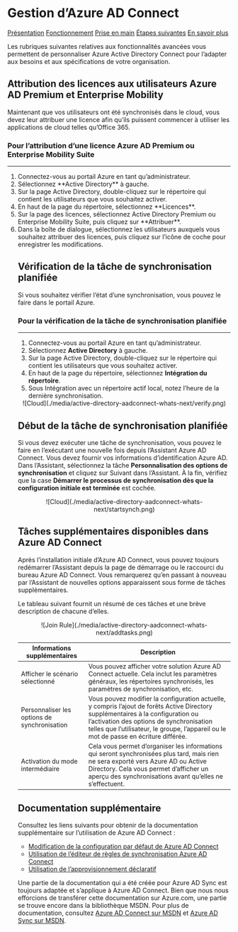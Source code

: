<properties 
	pageTitle="Gestion d’Azure AD Connect" 
	description="Apprenez à étendre la configuration par défaut et les tâches opérationnelles pour Azure AD Connect." 
	services="active-directory" 
	documentationCenter="" 
	authors="billmath" 
	manager="swadhwa" 
	editor="curtand"/>

<tags 
	ms.service="active-directory" 
	ms.workload="identity" 
	ms.tgt_pltfrm="na" 
	ms.devlang="na" 
	ms.topic="article" 
	ms.date="05/28/2015" 
	ms.author="billmath"/>

# Gestion d’Azure AD Connect 

<div class="dev-center-tutorial-selector sublanding">
<a href="../active-directory-aadconnect/" title="Présentation">Présentation</a> <a href="../active-directory-aadconnect-how-it-works/" title="Fonctionnement">Fonctionnement</a> <a href="../active-directory-aadconnect-get-started/" title="Prise en main">Prise en main</a> <a href="../active-directory-aadconnect-whats-next/" title="Étapes suivantes" class="current">Étapes suivantes</a> <a href="../active-directory-aadconnect-learn-more/" title="En savoir plus">En savoir plus</a>
</div>

Les rubriques suivantes relatives aux fonctionnalités avancées vous permettent de personnaliser Azure Active Directory Connect pour l’adapter aux besoins et aux spécifications de votre organisation.

## Attribution des licences aux utilisateurs Azure AD Premium et Enterprise Mobility

Maintenant que vos utilisateurs ont été synchronisés dans le cloud, vous devez leur attribuer une licence afin qu’ils puissent commencer à utiliser les applications de cloud telles qu’Office 365.

### Pour l’attribution d’une licence Azure AD Premium ou Enterprise Mobility Suite
--------------------------------------------------------------------------------
<ol>
<li>Connectez-vous au portail Azure en tant qu’administrateur.</li>
<li>Sélectionnez **Active Directory** à gauche.</li>
<li>Sur la page Active Directory, double-cliquez sur le répertoire qui contient les utilisateurs que vous souhaitez activer.</li>
<li>En haut de la page du répertoire, sélectionnez **Licences**.</li>
<li>Sur la page des licences, sélectionnez Active Directory Premium ou Enterprise Mobility Suite, puis cliquez sur **Attribuer**.</li>
<li>Dans la boîte de dialogue, sélectionnez les utilisateurs auxquels vous souhaitez attribuer des licences, puis cliquez sur l’icône de coche pour enregistrer les modifications.</li>


## Vérification de la tâche de synchronisation planifiée
Si vous souhaitez vérifier l’état d’une synchronisation, vous pouvez le faire dans le portail Azure.

### Pour la vérification de la tâche de synchronisation planifiée
--------------------------------------------------------------------------------

1. Connectez-vous au portail Azure en tant qu’administrateur.
2. Sélectionnez **Active Directory** à gauche.
3. Sur la page Active Directory, double-cliquez sur le répertoire qui contient les utilisateurs que vous souhaitez activer.
4. En haut de la page du répertoire, sélectionnez **Intégration du répertoire**.
5. Sous Intégration avec un répertoire actif local, notez l’heure de la dernière synchronisation.

<center>![Cloud](./media/active-directory-aadconnect-whats-next/verify.png)</center>

## Début de la tâche de synchronisation planifiée
Si vous devez exécuter une tâche de synchronisation, vous pouvez le faire en l’exécutant une nouvelle fois depuis l’Assistant Azure AD Connect. Vous devez fournir vos informations d’identification Azure AD. Dans l’Assistant, sélectionnez la tâche **Personnalisation des options de synchronisation** et cliquez sur Suivant dans l’Assistant. À la fin, vérifiez que la case **Démarrer le processus de synchronisation dès que la configuration initiale est terminée** est cochée.

<center>![Cloud](./media/active-directory-aadconnect-whats-next/startsynch.png)</center>




## Tâches supplémentaires disponibles dans Azure AD Connect
Après l’installation initiale d’Azure AD Connect, vous pouvez toujours redémarrer l’Assistant depuis la page de démarrage ou le raccourci du bureau Azure AD Connect. Vous remarquerez qu’en passant à nouveau par l’Assistant de nouvelles options apparaissent sous forme de tâches supplémentaires.

Le tableau suivant fournit un résumé de ces tâches et une brève description de chacune d’elles.

<center>![Join Rule](./media/active-directory-aadconnect-whats-next/addtasks.png) </center>

Informations supplémentaires | Description 
------------- | ------------- |
Afficher le scénario sélectionné |Vous pouvez afficher votre solution Azure AD Connect actuelle. Cela inclut les paramètres généraux, les répertoires synchronisés, les paramètres de synchronisation, etc.
Personnaliser les options de synchronisation | Vous pouvez modifier la configuration actuelle, y compris l’ajout de forêts Active Directory supplémentaires à la configuration ou l’activation des options de synchronisation telles que l’utilisateur, le groupe, l’appareil ou le mot de passe en écriture différée.
Activation du mode intermédiaire | Cela vous permet d’organiser les informations qui seront synchronisées plus tard, mais rien ne sera exporté vers Azure AD ou Active Directory. Cela vous permet d’afficher un aperçu des synchronisations avant qu’elles ne s’effectuent.


 






## Documentation supplémentaire
Consultez les liens suivants pour obtenir de la documentation supplémentaire sur l’utilisation de Azure AD Connect :

- [Modification de la configuration par défaut de Azure AD Connect](active-directory-aadconnect-whats-next-change-default-config.md)
- [Utilisation de l’éditeur de règles de synchronisation Azure AD Connect](active-directory-aadconnect-whats-next-synch-rules-editor.md)
- [Utilisation de l’approvisionnement déclaratif](active-directory-aadconnect-whats-next-declarative-prov.md)

Une partie de la documentation qui a été créée pour Azure AD Sync est toujours adaptée et s’applique à Azure AD Connect. Bien que nous nous efforcions de transférer cette documentation sur Azure.com, une partie se trouve encore dans la bibliothèque MSDN. Pour plus de documentation, consultez [Azure AD Connect sur MSDN](https://msdn.microsoft.com/library/azure/dn832695.aspx) et [Azure AD Sync sur MSDN](https://msdn.microsoft.com/library/azure/dn790204.aspx).


 

<!---HONumber=July15_HO4-->
